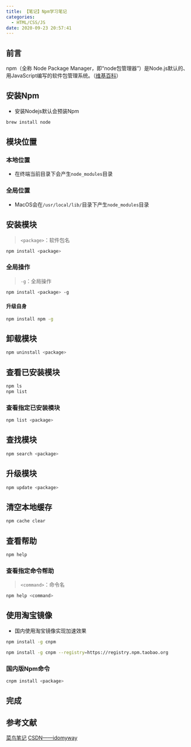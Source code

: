 ```yaml
---
title: 【笔记】Npm学习笔记
categories:
  - HTML/CSS/JS
date: 2020-09-23 20:57:41
---
```


## 前言

npm（全称 Node Package Manager，即“node包管理器”）是Node.js默认的、用JavaScript编写的软件包管理系统。（[维基百科](https://zh.wikipedia.org/wiki/Npm)）

<!-- more -->

## 安装Npm

- 安装Nodejs默认会预装Npm

``` sh
brew install node
```

## 模块位置

### 本地位置

- 在终端当前目录下会产生`node_modules`目录

### 全局位置

- MacOS会在`/usr/local/lib/`目录下产生`node_modules`目录

## 安装模块

> `<package>`：软件包名

``` sh
npm install <package>
```

### 全局操作

> `-g`：全局操作

``` sh
npm install <package> -g
```

#### 升级自身

``` sh
npm install npm -g
```

## 卸载模块

``` sh
npm uninstall <package>
```

## 查看已安装模块

``` sh
npm ls
npm list
```

### 查看指定已安装模块

``` sh
npm list <package>
```

## 查找模块

``` sh
npm search <package>
```

## 升级模块

``` sh
npm update <package>
```

## 清空本地缓存

``` sh
npm cache clear
```

## 查看帮助

``` sh
npm help
```

### 查看指定命令帮助

> `<command>`：命令名

``` sh
npm help <command>
```

## 使用淘宝镜像

- 国内使用淘宝镜像实现加速效果

``` sh
npm install -g cnpm

npm install -g cnpm --registry=https://registry.npm.taobao.org
```

### 国内版Npm命令

``` sh
cnpm install <package>
```

## 完成

## 参考文献

[菜鸟笔记](https://www.runoob.com/nodejs/nodejs-npm.html)
[CSDN——idomyway](https://blog.csdn.net/idomyway/article/details/85226579)
